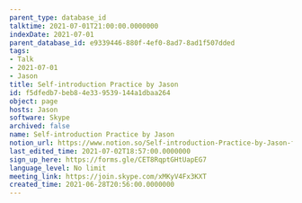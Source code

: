 ```yaml
---
parent_type: database_id
talktime: 2021-07-01T21:00:00.0000000
indexDate: 2021-07-01
parent_database_id: e9339446-880f-4ef0-8ad7-8ad1f507dded
tags:
- Talk
- 2021-07-01
- Jason
title: Self-introduction Practice by Jason
id: f5dfedb7-beb8-4e33-9539-144a1dbaa264
object: page
hosts: Jason
software: Skype
archived: false
name: Self-introduction Practice by Jason
notion_url: https://www.notion.so/Self-introduction-Practice-by-Jason-f5dfedb7beb84e339539144a1dbaa264
last_edited_time: 2021-07-02T18:57:00.0000000
sign_up_here: https://forms.gle/CET8RqptGHtUapEG7
language_level: No limit
meeting_link: https://join.skype.com/xMKyV4Fx3KXT
created_time: 2021-06-28T20:56:00.0000000
---
```







